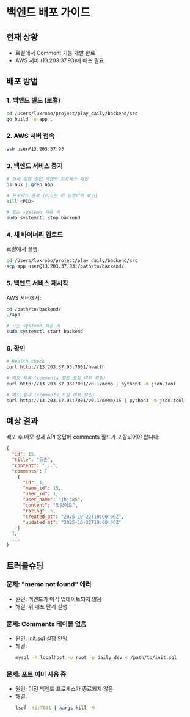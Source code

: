 # 백엔드 배포 가이드

## 현재 상황
- 로컬에서 Comment 기능 개발 완료
- AWS 서버 (13.203.37.93)에 배포 필요

## 배포 방법

### 1. 백엔드 빌드 (로컬)
```bash
cd /Users/luxrobo/project/play_daily/backend/src
go build -o app .
```

### 2. AWS 서버 접속
```bash
ssh user@13.203.37.93
```

### 3. 백엔드 서비스 중지
```bash
# 현재 실행 중인 백엔드 프로세스 확인
ps aux | grep app

# 프로세스 종료 (PID는 위 명령어로 확인)
kill <PID>

# 또는 systemd 사용 시
sudo systemctl stop backend
```

### 4. 새 바이너리 업로드
로컬에서 실행:
```bash
cd /Users/luxrobo/project/play_daily/backend/src
scp app user@13.203.37.93:/path/to/backend/
```

### 5. 백엔드 서비스 재시작
AWS 서버에서:
```bash
cd /path/to/backend/
./app

# 또는 systemd 사용 시
sudo systemctl start backend
```

### 6. 확인
```bash
# Health check
curl http://13.203.37.93:7001/health

# 메모 목록 (comments 필드 포함 여부 확인)
curl http://13.203.37.93:7001/v0.1/memo | python3 -m json.tool

# 메모 상세 (comments 포함 여부 확인)
curl http://13.203.37.93:7001/v0.1/memo/15 | python3 -m json.tool
```

## 예상 결과

배포 후 메모 상세 API 응답에 comments 필드가 포함되어야 합니다:
```json
{
  "id": 15,
  "title": "등촌",
  "content": "...",
  "comments": [
    {
      "id": 1,
      "memo_id": 15,
      "user_id": 1,
      "user_name": "jhj485",
      "content": "맛있어요",
      "rating": 5,
      "created_at": "2025-10-22T10:00:00Z",
      "updated_at": "2025-10-22T10:00:00Z"
    }
  ],
  ...
}
```

## 트러블슈팅

### 문제: "memo not found" 에러
- 원인: 백엔드가 아직 업데이트되지 않음
- 해결: 위 배포 단계 실행

### 문제: Comments 테이블 없음
- 원인: init.sql 실행 안됨
- 해결:
  ```bash
  mysql -h localhost -u root -p daily_dev < /path/to/init.sql
  ```

### 문제: 포트 이미 사용 중
- 원인: 이전 백엔드 프로세스가 종료되지 않음
- 해결:
  ```bash
  lsof -ti:7001 | xargs kill -9
  ```
